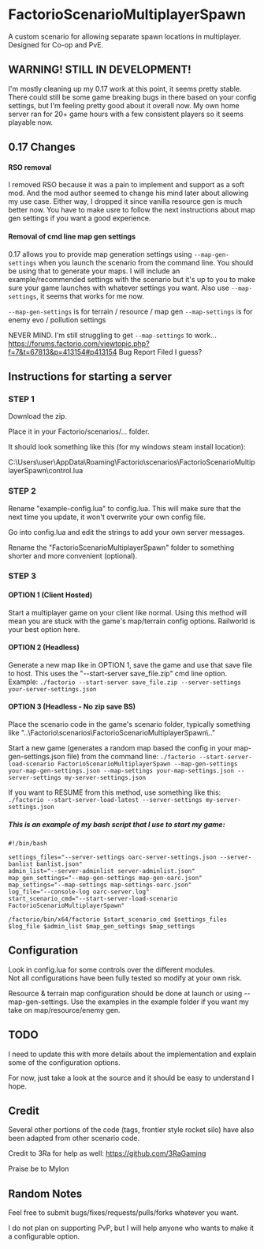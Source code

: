 # FactorioScenarioMultiplayerSpawn
A custom scenario for allowing separate spawn locations in multiplayer. Designed for Co-op and PvE. 

## WARNING! STILL IN DEVELOPMENT!
I'm mostly cleaning up my 0.17 work at this point, it seems pretty stable. There could still be some game breaking bugs in there based on your config settings, but I'm feeling pretty good about it overall now. My own home server ran for 20+ game hours with a few consistent players so it seems playable now.

## 0.17 Changes

#### RSO removal
I removed RSO because it was a pain to implement and support as a soft mod. And the mod author seemed to change his mind later about allowing my use case. Either way, I dropped it since vanilla resource gen is much better now. You have to make usre to follow the next instructions about map gen settings if you want a good experience.

#### Removal of cmd line map gen settings
0.17 allows you to provide map generation settings using `--map-gen-settings` when you launch the scenario from the command line. You should be using that to generate your maps. I will include an example/recommended settings with the scenario but it's up to you to make sure your game launches with whatever settings you want. Also use `--map-settings`, it seems that works for me now.

`--map-gen-settings` is for terrain / resource / map gen
`--map-settings` is for enemy evo / pollution settings

NEVER MIND. I'm still struggling to get `--map-settings` to work... https://forums.factorio.com/viewtopic.php?f=7&t=67813&p=413154#p413154 Bug Report Filed I guess?

## Instructions for starting a server

### STEP 1

Download the zip. 

Place it in your Factorio/scenarios/... folder.

It should look something like this (for my windows steam install location):

C:\Users\user\AppData\Roaming\Factorio\scenarios\FactorioScenarioMultiplayerSpawn\control.lua


### STEP 2

Rename "example-config.lua" to config.lua. This will make sure that the next time you update, it won't overwrite your own config file.

Go into config.lua and edit the strings to add your own server messages.

Rename the "FactorioScenarioMultiplayerSpawn" folder to something shorter and more convenient (optional).


### STEP 3

#### OPTION 1 (Client Hosted)
Start a multiplayer game on your client like normal. Using this method will mean you are stuck with the game's map/terrain config options. Railworld is your best option here.

#### OPTION 2 (Headless)
Generate a new map like in OPTION 1, save the game and use that save file to host.
This uses the "--start-server save_file.zip" cmd line option.
Example: `./factorio --start-server save_file.zip --server-settings your-server-settings.json`

#### OPTION 3 (Headless - No zip save BS)
Place the scenario code in the game's scenario folder, typically something like "..\Factorio\scenarios\FactorioScenarioMultiplayerSpawn\\.."

Start a new game (generates a random map based the config in your map-gen-settings.json file) from the command line:
`./factorio --start-server-load-scenario FactorioScenarioMultiplayerSpawn --map-gen-settings your-map-gen-settings.json --map-settings your-map-settings.json --server-settings my-server-settings.json`

If you want to RESUME from this method, use something like this:
`./factorio --start-server-load-latest --server-settings my-server-settings.json`

##### This is an example of my bash script that I use to start my game:
```
#!/bin/bash

settings_files="--server-settings oarc-server-settings.json --server-banlist banlist.json"
admin_list="--server-adminlist server-adminlist.json"
map_gen_settings="--map-gen-settings map-gen-oarc.json"
map_settings="--map-settings map-settings-oarc.json"
log_file="--console-log oarc-server.log"
start_scenario_cmd="--start-server-load-scenario FactorioScenarioMultiplayerSpawn"

/factorio/bin/x64/factorio $start_scenario_cmd $settings_files $log_file $admin_list $map_gen_settings $map_settings
```

## Configuration

Look in config.lua for some controls over the different modules.  
Not all configurations have been fully tested so modify at your own risk.

Resource & terrain map configuration should be done at launch or using --map-gen-settings.
Use the examples in the example folder if you want my take on map/resource/enemy gen.


## TODO

I need to update this with more details about the implementation and explain some of the configuration options.

For now, just take a look at the source and it should be easy to understand I hope.


## Credit

Several other portions of the code (tags, frontier style rocket silo) have also been adapted from other scenario code.

Credit to 3Ra for help as well: https://github.com/3RaGaming

Praise be to Mylon


## Random Notes

Feel free to submit bugs/fixes/requests/pulls/forks whatever you want.

I do not plan on supporting PvP, but I will help anyone who wants to make it a configurable option.
